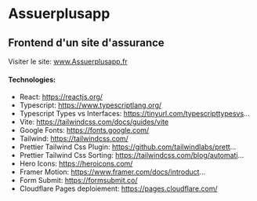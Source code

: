 # Assuerplusapp
## Frontend d'un site d'assurance
Visiter le site:
<a href="https://assuerplusapp.pages.dev/">www.Assuerplusapp.fr</a>

#### Technologies:
- React: https://reactjs.org/
- Typescript: https://www.typescriptlang.org/
- Typescript Types vs Interfaces: https://tinyurl.com/typescripttypesvs...
- Vite: https://tailwindcss.com/docs/guides/vite
- Google Fonts: https://fonts.google.com/
- Tailwind: https://tailwindcss.com/
- Prettier Tailwind Css Plugin: https://github.com/tailwindlabs/prett...
- Prettier Tailwind Css Sorting: https://tailwindcss.com/blog/automati...
- Hero Icons: https://heroicons.com/
- Framer Motion: https://www.framer.com/docs/introduct...
- Form Submit: https://formsubmit.co/
- Cloudflare Pages deploiement: https://pages.cloudflare.com/ 


